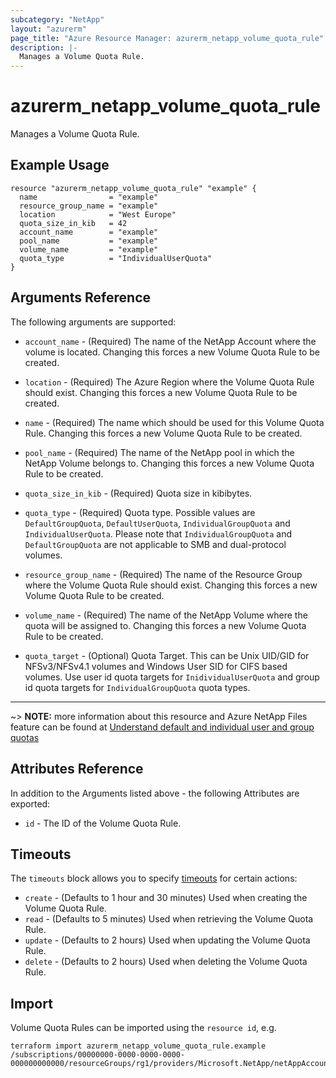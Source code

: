 ```yaml
---
subcategory: "NetApp"
layout: "azurerm"
page_title: "Azure Resource Manager: azurerm_netapp_volume_quota_rule"
description: |-
  Manages a Volume Quota Rule.
---
```


# azurerm_netapp_volume_quota_rule

Manages a Volume Quota Rule.

## Example Usage

```hcl
resource "azurerm_netapp_volume_quota_rule" "example" {
  name                = "example"
  resource_group_name = "example"
  location            = "West Europe"
  quota_size_in_kib   = 42
  account_name        = "example"
  pool_name           = "example"
  volume_name         = "example"
  quota_type          = "IndividualUserQuota"
}
```

## Arguments Reference

The following arguments are supported:

* `account_name` - (Required) The name of the NetApp Account where the volume is located. Changing this forces a new Volume Quota Rule to be created.

* `location` - (Required) The Azure Region where the Volume Quota Rule should exist. Changing this forces a new Volume Quota Rule to be created.

* `name` - (Required) The name which should be used for this Volume Quota Rule. Changing this forces a new Volume Quota Rule to be created.

* `pool_name` - (Required) The name of the NetApp pool in which the NetApp Volume belongs to. Changing this forces a new Volume Quota Rule to be created.

* `quota_size_in_kib` - (Required) Quota size in kibibytes.

* `quota_type` - (Required) Quota type. Possible values are `DefaultGroupQuota`, `DefaultUserQuota`, `IndividualGroupQuota` and `IndividualUserQuota`. Please note that `IndividualGroupQuota` and `DefaultGroupQuota` are not applicable to SMB and dual-protocol volumes.

* `resource_group_name` - (Required) The name of the Resource Group where the Volume Quota Rule should exist. Changing this forces a new Volume Quota Rule to be created.

* `volume_name` - (Required) The name of the NetApp Volume where the quota will be assigned to. Changing this forces a new Volume Quota Rule to be created.

* `quota_target` - (Optional) Quota Target. This can be Unix UID/GID for NFSv3/NFSv4.1 volumes and Windows User SID for CIFS based volumes. Use user id quota targets for `InidividualUserQuota` and group id quota targets for `IndividualGroupQuota` quota types.

---

~> **NOTE:** more information about this resource and Azure NetApp Files feature can be found at [Understand default and individual user and group quotas](https://learn.microsoft.com/en-us/azure/azure-netapp-files/default-individual-user-group-quotas-introduction)

## Attributes Reference

In addition to the Arguments listed above - the following Attributes are exported: 

* `id` - The ID of the Volume Quota Rule.

## Timeouts

The `timeouts` block allows you to specify [timeouts](https://www.terraform.io/language/resources/syntax#operation-timeouts) for certain actions:

* `create` - (Defaults to 1 hour and 30 minutes) Used when creating the Volume Quota Rule.
* `read` - (Defaults to 5 minutes) Used when retrieving the Volume Quota Rule.
* `update` - (Defaults to 2 hours) Used when updating the Volume Quota Rule.
* `delete` - (Defaults to 2 hours) Used when deleting the Volume Quota Rule.

## Import

Volume Quota Rules can be imported using the `resource id`, e.g.

```shell
terraform import azurerm_netapp_volume_quota_rule.example /subscriptions/00000000-0000-0000-0000-000000000000/resourceGroups/rg1/providers/Microsoft.NetApp/netAppAccounts/account1/capacityPools/pool1/volumes/vol1/volumeQuotaRules/quota1
```
